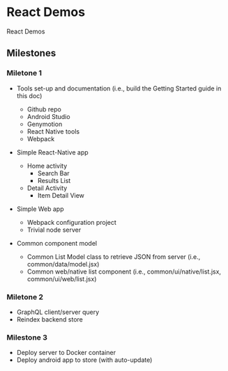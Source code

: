 # React Demos

React Demos


## Milestones

### Miletone 1

- Tools set-up and documentation (i.e., build the Getting Started guide in this doc)
  - Github repo
  - Android Studio
  - Genymotion
  - React Native tools
  - Webpack

- Simple React-Native app
  - Home activity
    - Search Bar
    - Results List
  - Detail Activity
    - Item Detail View

- Simple Web app
  - Webpack configuration project
  - Trivial node server 

- Common component model
  - Common List Model class to retrieve JSON from server (i.e., common/data/model.jsx)
  - Common web/native list component (i.e., common/ui/native/list.jsx, common/ui/web/list.jsx)


### Miletone 2

- GraphQL client/server query
- Reindex backend store


### Milestone 3

- Deploy server to Docker container
- Deploy android app to store (with auto-update)
